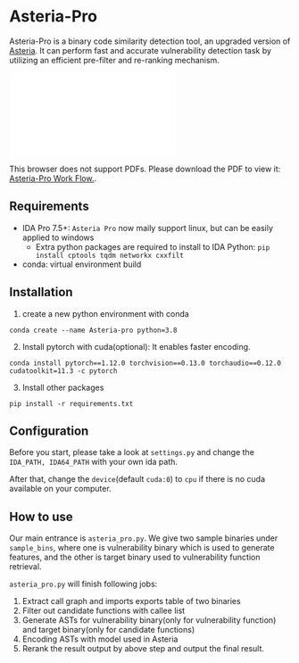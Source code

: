 # Asteria-Pro
Asteria-Pro is a binary code similarity detection tool, an upgraded version of [Asteria](https://github.com/Asteria-BCSD/Asteria).
It can perform fast and accurate vulnerability detection task by utilizing an efficient pre-filter and re-ranking mechanism.

<object data="pics/FAsteria_workflow.pdf" type="application/pdf" width="700px" height="700px">
    <embed src="pics/FAsteria_workflow.pdf">
        <p>This browser does not support PDFs. Please download the PDF to view it: <a href="pics/FAsteria_workflow.pdf">Asteria-Pro Work Flow.</a>.</p>
    </embed>
</object>

## Requirements
- IDA Pro 7.5+: `Asteria Pro` now maily support linux, but can be easily applied to windows
  - Extra python packages are required to install to IDA Python: `pip install cptools tqdm networkx cxxfilt`
- conda:  virtual environment build
## Installation
1. create a new python environment with conda
```shell
conda create --name Asteria-pro python=3.8
```
2. Install pytorch with cuda(optional): It enables faster encoding.
```shell
conda install pytorch==1.12.0 torchvision==0.13.0 torchaudio==0.12.0 cudatoolkit=11.3 -c pytorch
```
3. Install other packages 
```shell
pip install -r requirements.txt
```
## Configuration
Before you start, please take a look at `settings.py` and change the `IDA_PATH, IDA64_PATH` with your own ida path. 

After that, change the `device`(default `cuda:0`) to `cpu` if there is no cuda available on your computer.
## How to use
Our main entrance is `asteria_pro.py`. We give two sample binaries under `sample_bins`, where one is vulnerability binary which is used to generate features, and the other is target binary used to vulnerability function retrieval. 

`asteria_pro.py` will finish following jobs:
1. Extract call graph and imports exports table of two binaries
2. Filter out candidate functions with callee list 
3. Generate ASTs for vulnerability binary(only for vulnerability function) and target binary(only for candidate functions)
4. Encoding ASTs with model used in Asteria
5. Rerank the result output by above step and output the final result.



